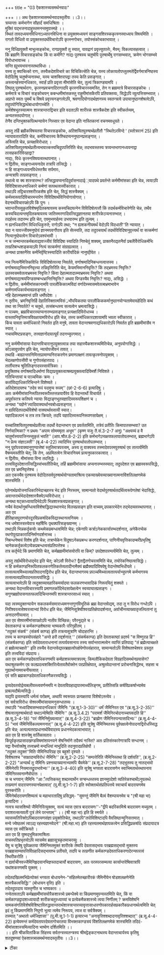 +++
title = "03 ऐकशास्त्र्यसमर्थनवादः"

+++
।। अथ ऐकशास्त्र्यसमर्थनवादस्तृतीयः ।।3।।  
त्रय्यन्ताः कर्मभागेन सौहार्दं समधिश्रिताः ।  
 मुक्तिं यद्भजनादाहुस्तमनन्तमुपास्महे ।।  
स्थितं तावदध्ययनविधिनाऽध्यापनविधिना वा प्रयुक्तमध्ययनं साङ्गसशिरस्ककृत्स्नस्वाध्याय विषयमिति ।  
 रागतो विधितो वा प्रयुक्तस्तदर्थविचारोऽपि कृत्स्नगोचरः, तयोस्संकोचकाभावात् ।  
  
ननु विधिप्रयुक्तौ माभूत्सङ्कोचः, रागप्रयुक्तौ तु स्यात्, यावद्रागं प्रवृत्त्युपपत्तेः, मैवम्; विकल्पासहत्वात् ।  
 किं ब्रह्मणि विचारसङ्कोचः किं वा कर्मणि? नाद्यः पुरुषस्य चतुर्ष्वपि पुरुषार्थेषु रागसम्भवात्, क्रमेण भोगसम्भवे विरोधाभावाच्च ।  
 सन्ति ह्युभयभावनास्तथाविधाः ।  
 यस्य तु क्वाचित्को रागः, तस्यैकदेशविचारे का विचिकित्सेति चेन्न, यस्य लोकायतोपप्लुतमतेर्द्विवर्गमात्रनिष्ठस्य वेदोदितेषु चतुर्ष्वप्यनास्था, यस्य चाशक्तिरापद्वा तस्य केति प्रसङ्गात् ।  
 अस्त्वनर्हस्यानधिकारः, स्वार्हं प्रति प्रवृत्ता मीमांसेति चेत्, तुल्यं त्रिकाण्ड्यामपि ।  
 तिष्ठतु पुरुषार्थरागः, कृत्स्नप्रवचनादिरागादपि कृत्स्नविचारस्समस्ति, तेन न ब्रह्ममात्रे विचारसङ्कोचः ।  
 कर्ममात्रे च विचारं सङ्कोचयन् कबन्धमीमांसकस्तु राहुमीमांसकैरपि प्रतिवक्तव्यः, सिद्धेऽपि व्युत्पत्तिसम्भवात् ।  
 अप्राप्ते स्वतः पुमर्थे च विषये प्रवृत्त्यनङ्गत्वेऽपि, श्रवणादियोगादर्थज्ञानस्य स्वतन्त्रत्वे उपायानुष्ठानशेषत्वेऽपि, तदुपयोगिसिद्धार्थबाधायोगाच्चेति ।  
 कर्मशेषभूतस्यात्मनः शास्त्रान्तराद्विचार इति वदताऽपि शारीरकं शास्त्रैकदेश इति स्वीकर्तव्यम्, अन्यतस्तदयोगात् ।  
 तेनैव दन्तिभुक्तकपित्थन्यायेन निस्सार एव वेदान्त इति नास्तिकानां वचनमवधूयते ।  
  
अस्तु तर्हि ब्रह्मैकविषयतया विचारसङ्कोचः, अतिशयितपुरुषार्थप्रतीतौ "स्थितेऽरविन्दे ' (स्तोत्ररत्नं 25) इति न्यायावतारादिति चेन्न, कर्मविचारस्य कैश्चिदप्यननुष्ठानप्रसङ्गात् ।  
 अस्त्विति चेन्न, प्रत्यक्षविरोधात् ।  
 अतिशयितपुरुषार्थप्रतीत्यभावात्कस्यचिदुपपत्तिरिति चेन्न; तदभावस्तस्य त्रय्यन्तभागानध्ययनाद्वा तत्सहकारिविरहाद्वा?   
नाद्यः, विधेः कृत्स्नविषयत्वस्थापनात् ।  
 न द्वितीयः, साङ्गाध्ययनादेव तत्रापि तत्सिद्धेः ।  
 न हि साङ्गाध्ययनविधेस्तत्रैव सर्पमारः,   
अन्यत्रापि तत्प्रसङ्गात् ।  
 तथात्वे वा क्व शास्त्रारम्भः? तत्सिद्धावप्यनादिदुर्वासनादार्ढ््यादपथे प्रवर्तन्ते कर्ममीमांसका इति चेन्न, त्वयाऽपि विविदिषासाधनाधिकारे कर्मणां सत्पथत्वस्वीकारात् ।  
 तथाऽपि तद्विचारश्शरीरकशेष इति चेत्, सिद्धं शास्त्रैक्यम् ।  
 कर्मस्वरूपादिविचारमन्तरेण विविदिषार्थविनियोगायोगात् ।  
 वेदनार्थविचारपक्षेऽपि किं पुनः ।  
 भवान्तरीयसुकृतविशेषमृदितकषायस्य कस्यचिदयत्नेन विविदिषोत्पत्तौ किं तदर्थकर्मविचारेणेति चेन्न, तथैव कस्यचिदत्यन्तमृदितकषायस्य जातिस्मरणादिवत्सिद्धज्ञानतया शारीरकेऽप्यनारम्भात् ।  
तदर्हस्य तदारम्भ इति चेत्, एवमुभयार्हस्य उभयारम्भ इति तुल्यम् ।  
 न ह्यनधिकारिणं विधिरधिकुरुते; रागोऽपि तथा; "न ह्यशकनीयमर्थं वेदोऽपि विदधाती''ति न्यायात् ।  
 यदा न यावज्जीवमनुष्ठेयं ज्ञानमपवर्गोपाय इति सेत्स्यति, तदा तदुपचयार्थं तदर्थविविदिषानुवृत्त्यर्थं वा सत्कर्मणां नित्यानुष्ठेयत्वेन विचारोऽवश्यंभावी ।  
 न च जन्मान्तरकर्मबलाद्यावज्जीवं विविदिषा स्यादिति निश्चेतुं शक्यम्, प्राक्तनैरद्यतनैर्वा प्रबलैर्विरोधिकर्मभिः तत्प्रतिबन्धशङ्कयाऽपि नित्यं सत्कर्मणां संग्राह्यत्वात् ।  
 अन्यथा प्राक्तनैरेव कर्मभिर्वृष्टिस्स्यादिति कारीर्यादिकं नानुष्ठी्येत ।  
  
नच नित्यनैमित्तिकविधिः विविदिषोत्पत्त्या निवर्तते, वर्णाश्रमादिनिबन्धनत्वात्तस्य ।  
 वर्णाश्रमाद्यभिमाननिवृत्त्या तन्निवृत्तिरिति चेत्, केयमभिमाननिवृत्तिः? किं तद्भ्रमस्य निवृत्तिः? उतस्वसमवेतत्वभ्रमस्य निवृत्तिः? किंवा देहात्मतादात्म्यभ्रमस्य निवृत्तिः? अथवा वर्णाश्रमाद्याश्रयपिण्डसम्बन्धभ्रान्तिनिवृत्तिः? अथवा पिण्डस्यैव निवृत्तिः? नाद्यः, असिद्धेः ।  
 न द्वितीयः, कर्ममीमांसकानामपि पारलौकिकात्मविदां वर्णादेस्स्वसमवेतत्बभ्रमाभावेन कर्मणामधिकार्यभावप्रसङ्गात् ।  
नहि देहात्मभ्रमवन्तं प्रति धर्मोपदेशः ।  
 न तृतीयः, भ्रमनिवृत्तिर्हि देहातिरिक्तात्मविसं्रभौपयिकतया पारलौकिककर्मानुष्ठानयोग्यतामेवावहेदिति कथं तथा सा निवर्तते? न चतुर्थः, तत्संबन्धस्य सत्यत्वेन भ्रमत्वासिद्धेः।  
 न पञ्चमः, ब्रह्मविचारस्याप्यनारम्भप्रसङ्गात् प्रत्यक्षादिविरोधाच्च ।  
 वास्तवनिवृत्तिमात्रविवक्षायामविरोध इति चेन्न, तस्य कर्माधिकारदशायामपि भवता स्वीकारात् ।  
 किंच यावता कर्माधिकारो निवर्तत इति मनुषे, तावता वेदान्तश्रवणाद्यधिकारोऽपि निवर्तत इति ब्रह्ममीमांसैव न स्यात् ।  
 नचायमिष्टप्रसङ्गः, तत्त्वज्ञानोदयात्पूर्वं तदनभ्युपगमात् ।  
  
ननु कर्ममीमांसाया वेदान्तविचारानुपयुक्तत्वान्न तया सहास्यैकशास्त्र्यमितिचेन्न, अनुपयोगासिद्धेः ।  
 कोऽसावुपयोग इति चेत्, न्यायोपजीवनं तावत् ।  
 तथाहि -बाह्यान्तरनिमित्ताप्रामाण्यनिराकरणेन प्रमाणलक्षणं तावत्कृत्स्नोपयुक्तम् ।  
 भेदलक्षणोपजीवी च गुणोपसंहारपादः ।  
 तार्तीयाश्च श्रुतिलिङ्गादयस्सार्वत्रिकाः ।  
 प्रयुक्तिश्च वर्णाश्रमादिधर्माणां विद्याप्रयुक्तत्वाश्रमप्रयुक्तत्वादिविमर्शे निविशते ।  
 गतिचिन्तायां च पाञ्चमिकः क्रमः ।  
 कर्ताविद्याधिकारिचिन्तने विशेष्यते ।  
 अतिदेशादयश्च "तदेव रूपं यदमुप्य रूपम्'' (छां-2-6-6) इत्यादिषु ।  
 अतः कर्ममीमांसानिरूपितस्वरूपैस्तत्तन्नयायैरेव हि वेदान्तार्थो विचार्यते ।  
 अपूर्वास्तत्र कतिपये न्यायाः विद्याङ्गभूतयज्ञादिस्वरूपशिक्षणं च ।  
 अन्यथा "यज्ञेने'त्यादिवाक्यार्थानवबोधप्रसङ्गात् ।  
 न ह्यविदितपदार्थविशेषो वाक्यार्थावसायी स्यात्।  
 यज्ञादिकल्पनं च तत्र तत्र क्रियते; तदपि यज्ञादिस्वरूपनिरूपणसापेक्षम् ।  
  
यच्चातिशयितपुरुषार्थप्रतीत्या तदर्थो वेदान्तभाग एव प्रवर्ततामिति, तत्रेयं प्रतीतिः किमापातसम्भवा? उत निर्णयात्मिका? न प्रथमः "अपाम सोमममृता अभूम'' (कृष्ण यजुः तै.सं.3-2-7 अनु) "अक्ष्यय्यं ह वै चातुर्मास्ययाजिनस्सुकृतं भवति'' (आप.श्रौत.8-2-2) इति कर्मभागेऽप्यक्षयफलापातोपलम्भात्, ब्रह्मभागेऽपि "न प्रेत्य संज्ञाऽस्ती'' (बृ.4-4-22) त्यादिभिर पुरुषार्थापातोपलम्भात् ।  
 ननु पूर्वापरवाक्यानुगुण्यात्तेषां स्तुतिमात्रपरत्वम्, अस्य तु वाक्यस्य तस्मादेवपरमपुरुषार्थ एव तात्पर्यमिति वैषम्यमस्तीति चेत्; किं तेन, अप्रमितत्वेन विचारनियमं प्रत्यनुपकारकत्वात् ।  
न द्वितीयः, मीमांसया विना तदसिद्धेः ।  
 तत्त्वविदुपदेशात्तत्सिद्धिस्संभवतीतिचेत्, तर्हि ब्रह्ममीमांसाया अप्यनारम्भस्स्यात्; तदुपदेशत एव ब्रह्मस्वरूपसिद्धेः, तत एव भ्रमनिवृत्तेश्च ।  
अत एकस्यैव पुरुषस्य वेदोदितसर्वपुरुषार्थयोग्यतामाश्रित्य एकव्याख्येयव्याख्यानात्मनाविंशतिलक्षणमेकं शास्त्रमिति ।  
  
एतेनार्थप्रयोजनाधिकारिभेदाच्छास्त्र भेद इति निरस्तम्, सामान्यतो वेदार्थपुरुषार्थतदर्थित्वरूपेणतेषां भेदासिद्धेः, अवान्तरार्थभेदादेश्शास्त्रैक्येऽप्यविरोधात् ।  
 अन्यथा षट्काध्यायादिभेदेऽपि भिन्नशास्त्रत्वप्रसङ्गात् ।  
 नचैवं वेदार्थानुबन्धित्वाविशेषाद्धिद्यास्थानभेद विलयप्रसङ्ग इति वाच्यम्,उपकारभेदेन तद्भेदव्यवस्थापनात् ।  
 अत एव   
हीतिहासपुराणयोरदूरविप्रकर्षादेकविद्यास्थानत्वनियमः ।  
नच धर्मशास्त्रस्येवात्र महर्षिभिः पृथक्परिसङ्ख्यानम् ।  
 तथाऽपि भिन्नकर्तृकयोः कथमेकप्रबन्धत्वमिति चेन्न; एकेनापि कर्त्राऽनेककार्यारम्भदर्शनात्, अनेकैरप्येक   
रथगोपुरप्राकारादिनिर्माणदर्शनाच्च ।  
 निबन्धनेष्वयं विशेष इति चेन्न; तत्राप्येकेन विदुषाऽनेकप्रबन्ध करणदर्शनात्, पाणिनीयवृत्तिकादम्बरीप्रभृतिषु चानेककर्तृकत्वेऽप्येकप्रबन्धत्वसंप्रतिपत्तेश्च ।  
 तत्र कर्तृभेदे किं प्रमाणमिति चेत्, कर्मब्रह्ममीमांसयोरपि वा किम्? उपदेशपारम्पर्यमिति चेत्, तुल्यम् ।  
  
अस्तु तर्ह्यर्थविरोधाद्भेद इति चेत्; कोऽसौ विरोधः? द्वैताद्वैतगोचरत्वमिति चेन्न, तयोरेकनिष्ठत्वासिद्धेः।  
 न हि कर्मकाण्डनिरूपितफलकरणेतिकर्तव्यतादीनामैक्यं ब्रह्मैक्यादिविषयेषु वेदान्तेष्वभिधीयते ।  
 तत्सत्यत्वमिथ्यात्वप्रतिपादनाद्विरोध इति चेन्न, वेदान्तभागस्य प्रपञ्चमिथ्यात्वतात्पर्याभ्युपगमे कर्मभागस्य तत्सत्यत्वप्रतिपादनतात्पर्यासिद्धेः ।  
 सत्यत्वाभावेऽपि हि त्वदुक्तव्यावहारिकमर्यादया फलकरणभावादिकं निरूपयितुं शक्यते ।  
 अन्यथा वेदान्तविचारस्यापि प्रमाणतर्कादिभेदसापेक्षत्वेन स्वव्याघातप्रसङ्गः ।  
 सगुणब्रह्मोपासनतत्फलादिचिन्तनमपि शास्त्रान्तरसाध्यं स्यात् ।  
  
यदा त्वस्मदुक्तन्यायेन सकलकर्मसमाराध्यमनन्तगुणविभूतिकं ब्रह्म वेदान्तवेद्यम्, तदा तु न विरोध गन्धोऽपि ।  
 निरीश्वरत्वसेश्वरत्वाभ्यां विरोध इति चेन्न; जैमिनिसूत्रेष्वीश्वरप्रतिक्षेपादर्शनात्, अर्वाचीनव्याख्यातृजल्पितानां तु अनादरणीयत्वात् ।  
 अत एव सेश्वरमीमांसापक्षोऽपि नातीव विच्छिन्नः; परैरनूद्यते च ।  
 देवताकाण्डं च कर्मकाण्डशेषतया भाष्यकारैः परिगृहीतम् ।  
 "तदुक्तं संकर्ष'' (संकर्ष काण्ड) इति तत्रत्यसूत्राणि चोदाहरन्ति ।  
 तस्य च काण्डस्योपसंहारे "अन्ते हरौ तद्दर्शनात् '' (संकर्षकाण्ड) इति देवताकाष्ठां प्रदर्श्य "स विष्णुराह हि'' (संकर्षकाण्ड) इति सर्वदेवताराधनानां तत्पर्यवसानाय तस्य सर्वान्तरात्मत्वेन व्याप्तिं प्रतिपाद्य "तं ब्रह्मेत्याचक्षते तं ब्रह्मेत्याचक्षते'' इति तस्यैव वेदान्तवेद्यपरब्रह्मत्वोपक्षेपेणोपसंहारात्, सामान्यतोऽपि विशेषतश्चेश्वरः प्रस्तुत इति तत्त्वविदां संप्रदायः।  
 अत एव कर्मकाण्डदेवताधिकरणमपि कर्मप्राशस्त्यमात्रपरम्; किमलौकिकदेवता विग्रहादिसमर्थनप्रयासेन? यथाश्रुतकर्मण एव फलप्रदत्वशक्तिरित्येतावतैवोक्तेन परप्रतिक्षेपात्, अश्रुतवेदान्तानां प्ररोचनासिद्धेश्च, सहसा च गुह्यार्थानामवचनीयत्वात् ।  
 एवं सति ब्रह्मकाण्डदेवताधिकरणैकरस्यसिद्धेः ।  
  
द्रव्यदेवतयोर्द्रव्यबलीयस्त्ववर्णनमपि न देवताविग्रहाद्यपारमार्थ्यलिङ्गम्, प्रतीतिसन्नि कर्षविप्रकर्षाभ्यामेव प्राबल्यदौर्बल्यसिद्धेः।  
 यद्यपि द्रव्यस्यापि धर्मत्वं परोक्षम्, अथापि स्वरूपतः प्रत्यक्षतया विशेषोऽस्त्येव ।  
 एवं सर्वत्राविरोधः सेश्वरमीमांसायामनुसन्धातव्यः ।  
 तथाऽपि "मध्वादिष्वसम्भवादनधिकारं जैमिनिः "(ब्र.सू.1-3-30)'' धर्मं जैमिनिरत एव "(ब्र.सू.3-2-35)'' शेषत्वात्पुरुषार्थवादो यथाऽन्येष्विति जैमिनिः'' (ब्र.सू.3.4.2) "परामर्शं जैमिनिरचोदनाच्चापवदति हि'' (ब्र.सू.3-4-18) "परं जैमिनिर्मुख्यत्वात्'' (ब्र.सू.4-3-22) "ब्राह्मेण जैमिनिरुपन्यासादिभ्यः'' (ब्र.सू.4-4-5) "भावं जैमिनिर्विकल्पामननात्'' (ब्र.सू.4-4-22) इति सूत्रेषु जैमिनिमतस्य पूर्वपक्षत्वेनोपादनाद्विरोधस्सिद्ध इति चेन्न; अत्यल्पतराप्रधानार्थविवादस्य प्रधानभेदकत्वाभावात् ।  
 अत एव हि शास्त्रेषु वार्तिकावतारः ।  
 किंपूर्वकृतप्रासादखण्डविषमांशापनयने शेषनिर्माणे तदैक्यं नास्ति? अतः प्रतिसंस्कारेणात्रापि सन्धानम् ।  
यद्वा वैभवोक्तेषु तत्त्वभ्रमो मन्दधियां माभूदिति तदनुवादप्रतिक्षेपौ ।  
 "तदुक्तं तदुक्त''मिति जैमिनिपरिग्रह एव बहुशो दृश्यते ।  
 विशेषतश्च "साक्षादप्यविरोधं जैमिनिः'' (ब्र.सू.2-2-25) "सम्पत्तेरिति जैमिनिस्तथा हि दर्शयति'', (ब्र.सू.2-2-22) "अन्यार्थं तु जैमिनिः प्रश्नव्याख्यानाभ्यामपि चैवमेके'' (ब्र.सू.2-7-28) "तद्भूतस्य तु नातद्भावो जैमिनेरपि नियमात्तद्रूपाभावेभ्यः'' (ब्र.सू.3-4-40) इति सूत्रेषु भगवता बादरायणेन स्वाभिमतार्थस्थापनाय जैमिनिस्स्वनाम्नैवोपात्तः ।  
 स च भगवान् जैमिनिः "आैत्पत्तिकस्तु शब्दस्यार्थेन सग्बन्धस्तस्य ज्ञानमुपदेशो व्यतिरेकश्चार्थेऽनुपलब्धे तत्प्रमाणं वादरायणस्यानपेक्षत्वात्' (पू.मी.सू.1-1-7) इति स्वोक्तार्थसंप्रतिपत्तये स्वाचार्यं बादरायणमेव पुरस्करोति ।  
 जैमिनेर्बादरायणशिष्यत्वं च महाभारतादिषु प्रसिद्धम्- "सुमन्तुं जैमिनिं बैल्वं वैशम्पायनमेव च "(श्री महा भा) इत्यादिना ।  
 नत्वत्र व्यासशिष्यो जैमिनिरित्युक्तम्, सत्यं व्यास एवात्र बादरायणः''-"द्वीपे बदरिकामिश्रे बादरायण मच्युतम् ।  
 पराशरत्सत्यवती पुत्रं लेभे परन्तपम्'' ।। (श्री महा भा) इति हि स्मर्यते ।  
व्यासव्यतिरिक्तेऽपिबादरायणसंज्ञा प्रयुक्तेतिचेत्, तथाऽपि"तपोविशिष्टादपि वैवसिष्ठान्मुनिसत्तमात् ।  
मन्ये ज्येष्ठतमं त्वाऽद्य रहस्यज्ञानवेदने'' (श्री.महा.भा) इति रहस्यतमार्थज्ञापकत्वेन प्रसिद्धिप्रकर्षादेः संप्रदायादत्र व्यास एव स्वीक्रियते ।  
 अत एव हि युष्मद्भूमिकामाश्रिताः   
वाचस्पतिप्रभृतयोऽपि व्यासमेव ब्रह्मासूत्रकृतमाचरव्युः ।  
 येषु च सूत्रेषु पूर्वपक्षतया जैमिनिमतमुक्तं शारीरके तेष्वपि देवतासद्भावः परब्रह्मसद्भावो मुक्तस्य परब्रह्मसाम्यापत्तिर्विग्रहादिसद्भावश्च प्रतीयते, तदपि च तत्प्रणीत कर्मकाण्डदेवताधिकरणादेरन्यपरत्वं स्थिरीकरोति ।  
 न ह्यर्वाचीनवज्जैमिनिहृदयानभिज्ञस्तदाचार्यो बादरायणः, अतः परस्परसम्मत्या कार्यान्तरेष्विवात्रापि यथांशकरणमपि युक्तम् ।  
  
तदेतदखिलमभिप्रेत्योक्तं भगवता बोधायनेन-"संहितमेतच्छारीरकं जैमिनीयेन षोडशलक्षणेनेति शास्त्रैकत्वसिद्धिः'' (बोधायन वृत्ति) इति ।  
 तदेतदुपादाय व्यस्तृणीत च भाष्यकारः ।  
 नन्वेतावताऽपि कर्मब्रह्ममीमांसयोरैकशास्त्र्ये प्रबन्धैक्ये वा किंप्रमाणमुपन्यस्तमिति चेत्, किं वा कर्मकाण्डद्वादशाध्यायादौ शारीकचतुरध्याय्यां च प्रत्येकमैकशास्त्र्ये त्वया निर्णीतम् ? क्रमविशेषनि यामकसंगतिविशेषविशिष्टाविरुद्धावान्तरार्थशास्त्रान्तरव्यावृत्तासाधारणोपकारार्हसप्रकारैकप्रधानार्थत्वमिति चेत् इदं तु किंप्रमाणमिति निपुणो भूत्वा त्वमेव निरूपय, त्यज वा सर्वत्रैक्यम् ।  
 तस्मात् "अथातो धर्मजिज्ञासा'' (पू.मी.सू.1-1-1) इत्यारभ्य "अनावृत्तिश्शब्दादनावृत्तिश्शब्दात्'' (ब्र.सू.4-4-22) इत्येवमन्तं कर्मदेवतापरदेवतागोचरतया विभक्तकाण्डत्रयं विंशतिलक्षणमेकं शास्त्रमिति तदिदं-मीमांसाशास्त्रमित्यादिना भाष्येण दर्शितमिति ।।  
।। इति श्रीकवितार्किक सिंहस्य सर्वतन्त्रस्वतन्त्रस्य श्रीमद्वेङ्कटनाथस्य वेदान्ताचार्यस्य कृतिषु  
शतदूषण्व्यां ऐकशास्त्र्यसमर्थनवादस्तृतीयः ।।3।।

<details><summary>टीका</summary>

ब्रह्मशब्दविचारानन्तरं तद्वाक््यार्थविचारः कृतः । इदानीं तद्वाक््यगताथशब्दार्थावधिविचारः क्रियत इति सङ्गतिं दर्शयन् वादार्थं सङ्ग्रहेण दर्शयति त्रय्यन्ता इति । एकार्थत्वलक्षणहेतुसूचनमुखेन एऐकशास्त्र्यहेतुभूतार्थविरोधाभावं सूचयन् एऐकशास्त्र्यप्रयोजकैकग्रन्थत्वमाह सौहार्दं समधिश्रिता इति । एकग्रन्थत्व एवैकदेशत्वमिति व्याख्येयैक्यरूपहेतुमाह त्रय्यन्ता इति ।
ननु ""स्वाध्यायोध्येतव्य'' (तै - आ 2 - 27) इति विधेरर्थज्ञानपर्यन्तत्वपक्षे विचारशास्त्रं कृत्स्नं गोचरमस्तु । रागप्रयुक्तिपक्षे कथं कृत्स्नगोचरमिति कथमैकशास्त्र्यमित्यतशाह स्थितं तावदिति । रागप्रयुक्तिपक्षेपि विचारप्रयोजिकाया आपातप्रतीतेः कृत्स्नविषयत्वात् तदधीनविचारोपि कृत्स्नगोचर इति तच्छास्त्रमपि कृत्स्नगोचरमेव मंतव्यमिति भावः । ननु स्वाध्यायाध्ययनविधेः कृत्स्नस्वाध्यायगोचरत्ववदङ्गगोचरत्वादङ्ग विचारशास्त्रस्याप्यैकशास्त्र्यापत्तिः । प्रयोजकस्याविशेषादिति चेत् सत्यं स्वाध्यायत्वरूपोपाधिना प्रवृत्तो विचार एक एव । पूर्वोत्तरभागयोः स्वाध्यायावयवयोः कर्मब्रह्मपरयोरेकग्रन्थैकदेशत्वात् । अङ्गानां तु वेदोपकारकत्वेपि ज्यौतिषत्वादिभिन्नभिन्नोपाधिना विचारस्य प्रवृत्तत्वात् । न च ज्यौतिषादीनां एकावयवत्वं नास्ति येन तद्विचारशास्त्र्यैक्यं शङ्क्येत । नचैवं वेदानामपि ऋगादिभेदेन भिन्नत्वात् ऋग्यजुषोश्चैकावयत्वाभावात् कथं तद्विचारैक्यं । वेदत्वरूपैणैक्येत्वङ्गत्वरूपेण विद्यास्थानत्वेन वा सर्वेषामैक््यप्रसङ्गादिति वाच्यं । वेदानां भिन्नानां सशिरस्कानामेव प्रत्येकं तन्त्रेण व्याख्यानं सम्भवदिदं तत्पूर्वोत्तरभागव्याख्यानं सदेकमेव भवति । यथा ज्यौतिषादीन्यङ्गानि प्रत्येकं वेदानां तथाप्येकमेव ज्यौतिषादिशास्त्रं यथा वा प्रयाजादीनि प्रत्येकमङ्गत्वेप्याग्नेयादीनामङ्गानि सकृदनुष्ठितानि भवन्तीति । ननु तर्हि साङ्गसशिरस्कस्वाध्यायविषयमिति साङ्गग्रहणं किमर्थमिति चेत् साङ्गग्रहणं विचारप्रयोजकापातप्रतीतिसिध्यर्थमिति गृहाण । ननु स्वविधिप्रयुक्तिपक्षे "स्वाध्यायोध्येतव्य' (तै - आ 2 - 27) इति स्वाध्यायशब्दस्य सङ्कोचकाभावादध्ययनस्य कृत्स्नविषयतया विचारस्य कृत्स्नविषयत्व सिद्धिरस्तु । अध्यापनविधिप्रयुक्तिपक्षे कथं कृत्स्नविषयत्वमिति चेन्न ""अष्टवर्ष ब्राह्मणमुपनयीत तमध्यापयीत'' (शतपथ ब्रा) इति अध्यापनविधिना अध्ययनविधिसिद्ध व्रतनियमविशेषयुक्तस्य कृत्स्न विषयस्यैव अध्ययनस्य स्वाङ्गभूतोपनयनद्वारतया स्वीकारात् । अध्यापनविधिः कृत्स्न स्वाध्यायाध्ययनं प्रयुङ्क इति न दोषः । तयोरिति । तदर्थविचारे विधितो रागतो वा प्रवृत्तौ व्याख्यानं विना दुर्ज्ञानत्वात् तत्तत्प्रवृत्तपुरुषानुजिघृक्षया प्रवृत्तं मीमांसाशास्त्रं तद्व्याख्यनरूपं कृत्स्नगोचरमिति भावः ।
श्वननु विधि प्रयुक्तिपक्षे सङ्कोचकाभावात् सर्वगोचरो विचारः स्यात् । रागप्रयुक्तौतु विचारस्तत्साध्य निर्णयो वा न स्वतः पुरुषार्थ इति । यस्य यत्पुरुषार्थरागसम्भवः तस्य तन्निर्णयोपयोगिविचार एव इच्छा स्यादिति विचारस्सङ्कोचमर्हतीति शङ्कते नन्विति । यद्यपि पुरुषाणांरागस्सङ्कुचितोस्तु तथापि सर्वपुरुषार्थेषु प्रत्येकंरागिणामनुग्रहाय कृत्स्नगोचरत्वं विचारशास्त्रस्य युक्तं ।यथा पश्वादिसर्वपुरुषार्थेषु एकस्येच्छाया अभावेपि प्रत्येकमिच्छावतामनुजिघृक्षयैव विचारशास्त्रमेकं यथा वा तत्तत्सर्गपिपठिषु भेदेपि रघुकाव्यादि व्याख्या तथैव मीमांसाशास्त्रमिति । परिहरति मैवमिति । परिहारान्तरमाह विकल्पेति । त्रिवर्गापवर्गयोः परस्परविरोधात् एकस्योभयत्र रागासम्भवमाशङ्क्याह क्रमेणेति । उभयभावनाः कर्मब्रह्मोभय पराश्चतुर्मुखादयः । ननु रागानुसारेण शास्त्रप्रवृत्तौ कस्यचित्कदाचिदेवेच्छा जायत इति तद्रागानुसारेणविशेषोद्देशेन मीमासाशास्त्रं प्रवतर्ते इति शङ्कते यस्यत्विति । द्विवर्गः अर्थकामौ।वेदोदितेषु वेदप्रतिपन्नसाधनकेषु । ननु तादृशपुरुषानुसारेण मीमांसाशास्त्रमेव न स्यादित्युक्तं । दूषणबलाद्रागाधीनत्वं न स्यात् ।न तु मीमांसाशास्त्रानारम्भ इति चेन्मैवं । तत्र त्वयापि हेत्वन्तरं यद्वक्तव्यं तत्तु पूर्वोत्तरभागसाधाराणमिति तात्पर्यं । यदि रागशून्यस्यानधिकारःतदाप्रत्येकं रागाणामननुगतत्वात्तद्वतो नाधिकार इति सर्वगोचररागोधिकारी सिध्यतीति तमेवाधिकृत्य शास्त्रं प्रवर्तत इत्याह तुल्यमिति । त्रिकाण्डी - कर्मकाण्डं देवताकाण्डं ब्रह्मकाण्डं चेत्यर्थः । किञ्च कृत्स्नवेदार्थजिज्ञासोरभावेपि कृत्स्नप्रविविक्षुरूपाधिकारिसम्भवात् कृत्स्नगोचरशास्त्रं प्रवर्तत इत्याह तिष्ठत्विति । ननु पूर्वोत्तरभागसाधारणरागासम्भवः । सिद्धेव्युत्पत्त्यभावेन रागप्रयोजिकायाः आपातप्रतीतेरसम्भवात् । भावेपि सिद्धस्य प्रवृत्तिनिवृत्त्यविषयस्य विचारे प्रयोजनाभावादुपासनाविधिशेषार्थवादतया स्वार्थविवक्षाविरहाच्च तद्विचारे रागाभावात्पूर्वभाग एव विचारसङ्कोच इति मीमांसकैराशङ्किते सति सिद्धेव्युत्पत्यसम्भवादिना राहुमीमांसकैरैकशास्त्र्यमनभ्युपगच्छद्भिरप्युत्तरभागेपि रागादिस्समर्थनीय इति पूर्वोत्तरभागसाधारण्यं रागस्येत्याह कर्ममात्र इत्यादिना ।असाध्यत्वेपि प्राप्यत्व सम्भवाद्विचारस्सम्भवतीत्याह अप्राप्त इति । ननु यदि श्रवणादेव प्रीत्यर्थं ब्रह्मबोधनं तदा 
बालोपच्छब्दनवाक्यवदयथार्थत्वेपि प्रीतिसम्भवान्नास्य प्रामाण्यं । यद्युपासनानुष्ठानशेषत्वं तदाआरोपितेनाप्युपासनानुष्ठानविधेः । ब्रह्मणि वेदान्तानां न प्रामाण्यमित्यत्राह अर्थज्ञानस्येति । स्वातन्त्र्यं उपायानुष्ठानमपेक्षय प्रयोजनपर्यवसानं । तद्ज्ञानस्य प्रीतिहेतुत्वेपि कामिन्यादिदर्शनवद्बाधकाभावादु पायानुष्ठानशेषत्वपक्षेपि स्वर्गाद्यर्थवादवदुपासनापेक्षित फलसमर्पकतया प्रामाण्यं स्यादेव । नचविषयसमर्पकस्य वाग्धेनुवाक्यवदप्रामाण्यं बाधकाभावात् । अन्यथा धृवारुन्धतीदर्शन वाक्यस्याप्यप्रामाण्यप्रसङ्गादिति भावः ।प्रसङ्गात् कर्ममीमांसैकदेशिनापि नेयं शङ्का कार्येत्याह कर्मशेषेति ।अन्यत इति । शास्त्रैकदेशादन्यत इत्यर्थः । तेनैवेति । मीमींसकेनेवेत्यर्थः । अतस्तन्निरासोऽपि नास्माकमेव भर इति भावः । पूर्वं कबन्धमीमांसकं कर्ममात्रसङ्कोचकं राहुमीमांसकेन निरस्य इदानीं ब्रह्ममात्र एव रागं सङ्कोच्य विचारमपि तन्मात्र एव सङ्कोचयन्तं कबन्धमीमांसकमुखेन निरासयितुमुपक्रमते ।
अस्तु तर्हीत्यादिना । स्थितेरविन्द इति न्यायादिति । ""स्थितेरविन्देमकरन्दनिर्भरे मघुव्रतो नेक्षुरकं हि वीक्षत'' (स्तोत्ररत्नं) इतिन्यायादित्यर्थः । नेति ।कारणीभूतरागाभावादिति भावः । तत्सहकारीति ।व्युत्पत्त्यादिकं विवक्षितं।तत्रापीति ।कर्मभाग इव ब्रह्मभागेपि व्युत्पत्त्यादिसहकारिसिद्धेरित्यर्थः ।तत्रैवेति।ब्रह्मभाग इत्यर्थः। सर्पेण मारो मरणं । अन्यत्रापीति । कर्मभागेपीत्यर्थः । नचायमिष्टप्रसङ्ग इत्याह तथात्वेवेति । तत्सिद्धावपीति ।तथाच सत्पथवर्त्यनुग्रहाय ब्रह्मविचारार्थमेव शास्त्रप्रवृत्तिरिति नासत्पथवर्त्यनुग्राहकेणैक््यमिति भावः । त्वयापीति । कर्मविचारशास्त्रस्यापि सत्पथवर्त्यनुग्रहार्थप्रवृत्तत्वादैक्यं युक्तमिति भावः ।ननु विविदिषार्थत्वेन कर्मणां सत्यपथत्वमस्तु तानि तु प्रसिद्धयज्ञादिभ्यो भिन्नानि । तद्विचारश्च सर्वापेक्षा (ब्र.सू.3 - 4 - 26) इत्यादिना, शारीरकैकदेशतया, कृत एवेति शङ्कते तथापीति । हेतुमाह कर्मस्वरूपेति । विविदिषार्थानां कर्मणां स्वर्गार्थानां मासाग्निहोत्रनैयमिकाग्निहोत्रवद्भेदो वास्तु । नित्यकाम्यज्योतिष्टोमादिवद्विनियोगपृथक्त्वमात्रं वास्तु । सर्वथा कर्मस्वरूपविचारं विना विविदिषार्थतया विनियोगो न युक्तः । नच विविदिषार्थत्वविचार एव कर्मविचारः । तथा च कर्मस्वरूपविचारो जैमिनीय एवेति तेनैकशास्त्र्यमित्यर्थः । वेदनार्थत्वं वदतो विवरणकारस्य मते कर्मविचारशास्त्र्स्याङ्गविषय शास्त्रत्वादङ्गिशास्त्रेण सुतरामभिन्नत्वमिति भावः । भावान्तरीयेति । ब्रह्ममात्रे विचारसङ्कोचस्सम्भवतीति भावः । तथैवेति भावन्तरीय सुकृतवशात् धर्मरुचिजातिस्मरणादिकमिव स्वयमागतविज्ञानाः ( )इत्याद्यनुसारात् ज्ञानमपि सिद्धं चेत् ब्रह्ममीमांसाशास्त्रस्याप्यनारम्भप्रसङ्गादिति भावः । तदर्हस्य ब्रह्मजिज्ञासोः । उभयार्हस्येति । कृत्स्नवेदार्थजिज्ञासूनां सम्भवात् तदर्थं कृत्स्नमीमांसाशास्त्रमारम्भणीय मेव । कस्यचिदुभयजिज्ञासाविरहस्त्वप्रयोजकेति भावः । ननूभयार्हं प्रति कृत्स्नविचारार्थं शास्त्रमिति कुतः । एकैकार्हं प्रत्येकैकविचारशास्त्रारम्भः कुतो न स्यादित्यत्राह । नह््यनधिकारिणमिति । अध्ययनविधेरर्थज्ञानकामाधिकारत्वपक्षे स्वाध्यायमात्रार्थज्ञानकामनाया एव अधिकारिकोटिप्रवेशात् एकदेशार्थज्ञानकामस्याधिकाराभावान्न तमुद्धिश्य विचारशास्त्रप्रवृत्तिः । रागप्रयुक्तिपक्षेपि साङ्गाध्ययन विधेः कृत्स्नागोचरतया तदधीनापातप्रतीत्युत्थापितरागोपि कृत्स्नार्थगोचरो युक्त इति तदधीनोपायविचारगोचरो रागोपि कृत्स्नगोचर इति तदर्थशास्त्रारम्भस्यापि कृत्स्नगोचरत्वादेकदेश विचारकामं नाधिकरोति शास्त्रमित्यर्थः । न हीति । अशकनीयविधायकत्वं यथा शास्त्रस्य न सम्भवति तथा विधिरागयोरप्यनधिकारिप्रवर्तकत्वं न सम्भवतीत्यर्थः । एवं ब्रह्मसूत्रविचारसङ्कोचं पुरुषविशेषेभ्युपगम्य तदन्यपुरुषविशेषमादाय सर्वविचारस्समर्थितः । वस्तुतः सत्कर्मणां ज्ञानार्थत्वे विविदिषार्थत्वे वा ब्रह्ममात्रविचारसङ्कोचः क्वापि पुरुषे न सम्भवतीत्याह यदा चेति । यद्यपि वेदनार्थत्वंउपचयार्थं कर्मापेक्षा विविदिषार्थत्वपक्षे तूत्पन्नायास्स्वयमेवानुवृत्तेः कथं तदपेक्षेत्यत्राह न च जन्मान्तरेति ।हेत्वभावादिति भावः । किञ्च प्रतिबन्धकवशाद्विविदिषाविच्छेदशङ्कया तन्निरासमुखेनविविदिषोपचयार्थतयाप्युपयोग इत्याह प्राक्तनैरिति । प्रतिबन्धशङ्कयेत्यनन्तरं उक्तनिश्चयाभावेनेति शेषः ।संग्राह्यत्वादित्यत्र तद्विचारोवश्यंभावीतिशेषः ।
कस्यचिदुक्तनिश्चयसम्भवेपि कर्मापेक्षामुपपादयति नचेति । ततश्च न विचारसङ्कोच इति भावः ।ननुवर्णाश्रमादेरात्मन्यभावात्तदभिमान निबन्धनः कर्मविधिर्नित्यानित्यविवेकेन निवृत्ताभिमानतया निवर्तते ।जन्मान्तरकर्मसिद्धं विविदिषस्य तदर्थं कर्मविचारापेक्षाभावाच्च ब्रह्ममात्रे विचारसङ्कोच इत्याशयेन शङ्कते वर्णाश्रमेति । तद्भ्रमस्येति । तत्स्वरूपाध्यासस्येत्यर्थः । किंवा देहात्मेति । वर्णाश्रम शब्देन तद्विशिष्टदेहः अभिमानशब्देन तादात्म्याभिमानश्च विवक्षित इति भावः । पिण्डस्यैवेति । वर्णाश्रमादिशब्दस्य देहपरत्वादभि मानशब्दस्याभिमन्यमानपरत्वादिति भावः । सर्वसपक्षसाधारणं दूषणमाह असिद्धेरिति । मोक्षदशायामेवतदध्यासनिवृत्तेरिति भावः । ननु कर्ममीमांसकानां न 
देहात्मविवेकोस्तीत्यत आह न हीति । तथा सति देहस्य वर्तमानस्य विनाशेन देहान्तरानुभाव्यफलकर्मानुष्ठानं न स्यादित्यर्थः । भ्रमत्वासिद्धेरिति । प्रातिभासिकभ्रमत्वासिद्धेरित्यर्थः । व्यावहारिकस्यामोक्षमनुवृत्तेरिति भावः । ब्रह्मविचारस्यापीति । देहरूपपिण्डसाध्यत्वादितिभावः । वास्तवनिवृतीति । पारमार्थिकात्यन्ताभावस्य व्यावहारिकप्रतियोगिना विरोधाभावादिति भावः । सर्वपक्षसाधारणं दूषणमाह किञ्चेति । श्रवणविधिरपि त्रैवणिकाद्यधिकारिकः । तथा चानिवृत्ताभिमानेषु कर्मविचारः सम्भवति ब्रह्मविचारस्तु नित्यानित्यविवेकाधिकारकत्वान्निवृत्ताभि मानस्यैवेति वैषम्यं नास्तीति भावः ।
नन्वस्तूक्तरीत्या विचारसङ्कोचाभावः । तथापि पूर्वोत्तरशास्त्रयोःपरस्पराकांक्षा विरहात्कथमैकशास्त्र्यमितिचोदयति नन्विति । न्यायेत्यादि । उपयोग इत्यनुषङ्गः बाह््येति ।बाह्यहेतूत्था प्रामाण्यं प्रथमपादे निराक्रियते ।आभ्यान्तरहेतूत्थाप्रामाण्यं त्रिपाद्यामिति भावः । कृत्स्नेति पूर्वोत्तरभाग विचारात्मके कृत्स्नशास्त्रे उपयुक्तं ।भेदेति । ""सर्ववेदान्तप्रत्ययं चोदनाद्यविशेषात्'' (ब्र.सू.3 - 3 - 2) इत्यत्र तावत् ""एकंवा संयोगचोदनाख्याऽविशेषात्'' (जै.मी.सू.2 - 4 - 7) इति शाखान्तराधिकरणन्यायः व्युत्पादनमुपजीव्यते । नचेदमेव तद्व्युत्पादनमिति वाच्यं । चेदनाद्यविशेषादित्यादिशब्दस्य संयोगरूपचोदनाख्याविशेषादिति पाठापेक्षत्वात् एकमिति साध्य निर्देशश्च तन्नयायोपजीवनेन तत्साध्यलाभादेव ।तथा ""गुणश्चापूर्वसंयोगे वाक्ययोस्समत्वात् '' (जै.मी.सू.2 - 2 - 23) इत्यधिकरणव्युत्पादितो गुणाद्भेदो ""न वा प्रकारणभेदात् परोवरीयस्त्वादिवदि'' (ब्र - सू - 3.3.7)ति छान्दोग्य बृहदारण्यकोद्गीथयोर्भेदार्थमुपजीव्यते । तथा ""नानाशब्दादि भेदात्'' (ब्र.सू.3.3.56) इत्यत्र शब्दान्तराभ्यासादिभेदव्युत्पादनमादिशब्दादपेक्ष्यते । ""श्रुत्यादिबलीयस्त्वाच्च न बाधः '' (ब्र.सू.3.3.41) ""लिङ्गभूयस्त्वात्तद्धि बलीयस्तदपि'' (ब्र.सू.3.3.43) इत्यादिना तार्तियन्यायानामेवोपजीवनमित्याह तार्तीया इति । ""विहितत्वाच्चाश्रमकर्मापि'' (ब्र.सू.3.4) इत्यादिनाविद्याङ्गत्वाश्रमाङ्गत्वनिर्णये कृते चातुर्थन्यायेन प्रयुक्तिःसिद्धयतीत्याह प्रयुक्तिश्चेति । विमर्शो विचारः । ""वायुमब्दादविशेषविशेषाभ्यां'' (ब्र.सू.4.3.2) इत्याधिकरणे अर्थस्य क्रमनियामकत्वं श्रौतक्रमस्य पाठक्रमाद्बलीयस्त्वं च पञ्चमसिद्धमुपजीव्याब्दादित्ययोरन्तराले वायुदेवलोकशब्दार्थ निवेशं सिद्धं कृत्वा वायुदेवलोकशब्दयोर्भिन्नार्थत्वं पूर्वपक्षीकृत्य एऐकार्थ्यं प्रसाध्यते । एवं ""तटितोधिवरुणस्सम्बन्धात्'' (ब्र.सू.4.3.3) इत्यधिकरणेपि पाञ्चमिकन्याय उपजीव्यत इत्याह गतिचिन्तायामिति । ""फलार्थत्वात्कर्मणश्शास्त्रं सर्वाधिकारं स्यात्'' (जै.मी.सू.6.2.4) इत्यधिकरणे समर्थानामेवाधिकारस्स्यान्नशक्याङ्गोपसंहारेणान्येषामिति षाष्ठनिर्णय उपजीव्यते । अत्र विधुरादीनां देवादीनां च किं सामर्थ्यमस्ति उत नेत्यादिचिन्तयाधिकारिविशेषनिर्णयः क्रियते । नैष्ठिकादिभ्रष्टानां पातित्यात्कर्ममात्रानधिकारेणासामर्थ्यात् ब्रह्मविद्यानधिकारश्च प्रतिपाद्यते । तथा स्वर्गकामाधिकरणेफलकामाधिकारे सिद्धे मोक्षकामानां देवादीनामप्यधिकारोऽस्तीति चिन्त्यत इत्याह कर्मविद्याधिकारीति ।अतिदेशादयश्चेति । ""य एषोन्तरादित्ये हिरण्मयः पुरुषो दृश्यते'' (छां.2.6.6) आप्रणखात्सर्व एवसुवर्णः (छां.2.6.6) ""कप्यासं पुण्डरीकमेवाक्षिणी तस्योदितिनाम स एष सर्वेभ्यः पाप्मभ्य उदितः'' (छां.2.6.7) इत्यन्तरादित्ये श्रुतानां धर्माणां ""य एषोऽन्तरक्षिणि पुरुषो दृश्यते'' (छां.4.15.1) इत्यक्षिपुरुषेपि ""यदेवरूपं तदमुष्यरूपं'' - इति श्रौतातिदेशेन विग्रहादीनां ""यन्नाम तन्नामेति'' (छां.2.6.7)ति श्रौतातिदिष्टनाम्नामपहतपाप्मत्वादितद्धर्माणां च ""एककपालानां वैश्वदेविकःप्रकृति''(जै.मी.सू.7.2.23) रित्यादि पूर्वतन्त्रन्यायेन प्राप्तिमुपजीव्य अक्षिपुरुषेपि(1)तद्धर्मोपदेशादित्युक्तं । आदिशब्देनऊहादयोविवक्षिताः ।तथाहि ""सर्वापेक्षा च यज्ञादिश्रुतेश्ववत्''(ब्र.सू.3.4.26) इति कर्मणां विद्यार्थत्वे सिद्धे ""अगन्म सुवस्सुवरगन्मे'' (तै.यजु.सं 2.2.6) तिमन्त्रस्य सौर्यादौ ""अगन्म ब्रह्मवर्चसं ब्रह्मवर्चसमगन्मे'' तिवद्विद्यार्थत्वानुष्ठाने ""अगन्म विद्यां विद्यामगन्मे'' त्यूहस्यापि नावमिक ""फलदेवतयोश्चे'' (2) त्याद्यधिकरणसिद्धत्वात् । तथा ""हानौतूपायनशब्दशेषत्वात्कुशाच्छब्दस्तुत्युप (गूह) गानवत्तदुक्तं'' (ब्र.सू.3.3.26) इत्यत्र शाखान्तराम्नातोपायनवाक्यस्य हानिवाक्यशेषत्वं कुशादि दृष्टान्तेनोपपाद्य सम्भवत्येकवाक्यत्वे हान्युपायनयोश्चिन्तने विकल्पापादकवाक्यभेदो न न्याय इत्यत्र ""प्रतिषेधः प्रदेशेनारभ्य विधानेच प्राप्तप्रतिषिद्धत्वाद्विकल्पः स्यात्'' (जै.मी.सू.20.8.2) ""अपितु वाक्यशेषस्यादन्याय्यत्वाद्विकल्पस्य विधीनामेकदेशः स्यादिति (जै.मी.सू.20.8.4) पूर्वोत्तर पक्षसूत्राभ्यां ""नार्षेयं वृणीतें'' ( ) ""यजतिषु ये यजामहं करोति नानूयाजेषिति'' ( ) चानारभ्याधीतमहापितृयज्ञ प्रकरणाधीतवाक्ययोर्निणीतमेकवाक्यत्वं "तदुक्त' (ब्र.सू.3.3.26) मितिसूत्रखण्डेनानूद्यत इति तन्नाय उपजीव्यते । तथा ""न स्थानतोपि परस्य'' (ब्र.सू.3.2.22) इत्यधिकरणे ""दर्शयति चाथो अपि स्मर्यते'' (ब्र.सू.3.2.27) इत्यादिसूत्रेषु श्रुतिदर्शयति गुणमित्युक्तिः पदाहवनीयन्यायेन विशेषनिषेधस्य विहितविशेषेतरविषयत्वमभिप्रेत्य । सच न्यायो दाशमिकः । 
तथा अहीनसत्रयोर्लक्षणतो भेदे तदुपजीवनेन ""द्वादशहवदुभयविधं बादरायण'' (ब्र.सू.4.4.22) इत्युक्तं । एवं ""पूर्वविकल्पः प्रकरणात्स्यात् क्रियामानसवत्'' (ब्र.सू.3.3.44) इति विद्यामयमनश्चिदादीनां विद्यामयकत्वङ्गत्वसाधनार्थेधिकरणे पूर्वपक्षे विद्यामयस्यापि क्रियामयक्रत्वङ्गत्वे मानसग्रहो निदर्शितः । तस्य च द्वादशाहाङ्गत्वं दाशमिके ""मानसमहरन्तरं स्यात् भेदव्यपदेशात्'' ( जै.मी.स.10 - 6 - 34) इत्यधिकरणसिद्धमुपजीव्यते । एवं तन्त्रन्यायोपि ""विहितत्वाच्चाश्रमकर्मापि''(ब्र.सू.3.4.32) इत्यत्रापेक्ष्यते । तत्रहि कर्मणामाश्रमाङ्गत्वविद्याङ्गत्वसाधनमुखेन तन्त्रानुष्ठानं फलमित्युक्तं । पृथक्प्रयुक्तिशक्तिमदुभयगोचरत्वेदेशकालाद्यैक्येन सकृत्करणं तन्त्रं । तच्चैकादशसिद्धं । विद्यार्थकर्मणैव प्रसङ्गान्नित्यसिद्धिरिति विहितत्वाच्चे ।(ब्र.सू.3.4.32) त्यधिकरणस्य प्रसङ्गः फलमिति केचित् । ननु कर्ममीमांसा निरूपितन्यायैर्वेदान्तार्थो विचार्यते चेत् तद्विचारसिद्धत्वाद्विचारवैयर्थ्यमित्यत आह अपूर्वास्त्विति । विभाषा जसी (अष्टा - 2.2.32) ति सर्वनामसंज्ञा विकल्पः । उपयोगान्तरमाह विद्येति । अङ्गाङ्गिविचारत्वाद्दर्शपूर्णमासप्रयाजादिशास्त्राणामिव शास्त्र्यैक्यमवर्जनीयमिति भावः । कर्मकाण्डस्य शारीरकतृतीयाध्यायेनैक्यमाह अन्यथेति । तत्रहेतुमाह नहीति । ""तस्यैवंविदुषो यज्ञस्य''(तै.ना.10अनु) इत्यादिना विद्याया यज्ञत्वनिरूपणं च कर्मनिरूपणसापेक्षमित्याह यज्ञादीति ।
पूर्वोक्तातिशयितपुरुषार्थप्रतीतिरूपहेतुत्वंशं दूषयितुमनुवदति यच्चातिशयितेति । ननु कर्मभागे क्षयिष्णुफलापातप्रतीतिरप्यस्तीतिचेत् तत्राह ब्रह्मभागेपीति । ""न प्रेत्य संज्ञास्ति''(बृ.4.4.22) प्रेत्यसुखानुभवो नास्तीत्यर्थः । ननुपूर्वापरेति । कर्मफलस्य वस्तुतः क्षयिष्णुत्वमेवेति भावः । किं तेनेति।निश्चितनियामकत्वं न तु वास्तवस्य ।तन्निश्चयस्तु विचारात्प्राङ् नास्तीति भावः । निर्णयात्मिकेति पक्षं दूषयति नद्वितीय इति । ब्रह्मस्वरूप सिद्धेरिति । ब्रह्मनिर्णयसिद्धेरित्यर्थः । ननु साक्षात्कारस्य भ्रमनिवर्तकत्वात् तस्य च श्रवणादि क्रमेण सम्भवात्तदर्थं शास्त्रमित्यत्राह तत एवेति । स्वतो परोक्षे विषये विचारं विनाप्यपरोक्षसम्भवाद्विचारवैफल्यमिति भावः । उक्तमुपसंहरति अत इति । आत्मनेत्यनन्तरं प्रवृत्तमितिशेषः । ननु किञ्चित्प्रयोजनसिद्ध्यर्थं तदर्थिनं प्रति तत्साधनार्थविशेषप्रतिपादनार्थं प्रवर्तमानं शास्त्रं । अर्थप्रयोजनाधिकार्यैक्ये एकं तद्भेदाद्भिन्नमेवस्यात् । यथान्यायशास्त्रशब्दशास्त्रे प्रत्येकमर्थाद्यभेदभिन्ने परस्परं तद्भेदाच्च भिन्ने । इहच कर्मब्रह्मलक्षणार्थभेदाद्भोगमोक्षरूपप्रयोजनभेदात्तदर्थिरूपाधिकारिभेदात्कथं शास्त्र्यैक्यमित्याशङ्कामनूद्य परिहरति एतेनेति । अर्थो वेदार्थप्रतिपादनं ।प्रयोजनमपि वेदार्थनिर्णयः । अधिकार्यपि वेदार्थनिर्णयार्थी । तदेकमेवेति न शास्त्र्यैक्यविरोध इति भावः ।ननूक्तरूपेणैक्येप्यवान्तरार्थप्रयोजनादिभेदाच्छास्त्रभेदः स्यादित्यत्राह अवान्तरेति । अन्यथेति । पूर्वमीमांसाशास्त्रस्याप्यैक्यं न स्यादिति भावः । ननु येन केनचिदाकारेण क्रोडीकारमात्रेणैक्ये वेदार्थानु बन्धित्वात् लौकिकार्थानुबन्धित्वादिरूपेणैक्यसम्भवाच्छन्दश्शिक्षाप्रभृतीनामप्यैक्यं स्यादिति शङ्कते नचैवमिति । उपकारेति । यद्रूपेण प्रयोजनमुद्दिश्यशास्त्रं प्रवर्तते तद्रूपभेदाभेदाभ्यां शास्त्रभेदाभेदौ । तथा च शिक्षादीनां वर्णशिक्षणादिरूपभिन्नप्रयोजनरूपेणैव प्रवृत्तत्वान्नविद्यास्थानैक्यं नैकग्रन्थत्वं वा । न तुवस्तुत एकधर्मक्रोडीकारमात्रेण विद्यास्थानैक्यं। अन्यथा प्रमेयत्वरूपधर्ममात्रेण सर्वशास्त्रभेदविलय प्रसङ्गात्।मीमांसाशास्त्रं तु वेदार्थविशदीकरणरूपैकधर्मेणेति विद्यास्थानैक्यमितिभावः।अत एव हीति । अदूरविप्रकर्षः - तत्वनिर्णयप्राधान्यं । नन्विह वेदार्थविशदीकरणादेकविद्यास्थानत्वे स्मृतेरपि इतिहासपुराणाभ्यां सहैकविद्यास्थानत्वप्रसङ्गः । तत्वाचारविशदीकरणरूपावान्तरभेदविवक्षायां कर्मब्रह्मविवक्षया मीमांसायामपि विद्यास्थानभेदप्रसङ्गादित्यत्राह नचेति । तत्तत्प्रवृत्तिप्रयोजकोपकार विशेषमालोच्य विद्यास्थानभेदान् परिगणयद्भिः तत्तत्प्रबन्धाभिप्रायविद्भिर्महर्षिभिरेकविद्यास्थनत्वेन कीर्तनान्मीमांसाया एकोद्देशेन प्रवृत्तिरवगम्यते नतु स्मृत्यादाविति भावः । नन्वेकप्रयोजनोद्देशेन प्रवृत्तेरितिहासपुराणयोर्नैकप्रबन्धत्वं किमुत भिन्नकर्तृकयोर्मीमांसाशास्त्रयोरितिशङ्कते तथापीति । किं कर्तृभेदाभेदौ कार्याभेदाभेदयोः प्रयोजकौ यद्वा प्रबन्धभेदाभेदयोः । नाद्य इत्याह एकेनापीति । द्वितीयं शङ्कते निबन्धेष्विति । एकेन विदुषेति । कालिदासादिभिःरघुकाव्यमेघसन्देशादिकरणदर्शनादिति भावः पाणिनीयेत्यादि । जयादित्यवामनाभ्यां काशिकावृत्ताख्यप्रबन्धकरणदर्शनात् पितृसुताभ्यां भट्टबाणतत्सुताभ्यां कादम्बरीकरणदर्शनात् । भोजादिभिश्चम्पूकाव्यकरणदर्शनादिति भावः। तत्रेति । पाणिनीयवृत्त्यादिष्वित्यर्थः । ननु मा भून्नामकर्तृभेदादिकं बाधकं । साधकं किमिति चेत्कर्तृसङ्कल्पएव। तदवगमश्च मीमांसाशास्त्रं पूर्वोत्तरमीमांसेतिव्यवहारात् । विंशतिलक्षण्येकंशास्त्रमिति कर्तभिप्रायज्ञवृत्तिकर्तृबोधायनव्यवहाराश्च । ननु तथा सति कर्मब्रह्मकाण्डयोरध्यायपरिगणने पूर्वोत्तरषट्कयोरिव 
सप्तदशोध्ययोष्टादशोध्याय इति परिगणनापत्तिरिति चेत्पुराणेष्वंशभेदेनाध्याय सङ्ख्याव्यवहारवत्काव्ये काण्डपर्वभेदेन सर्गाध्यायव्यवहारवद्व्यवहारोपपत्तेः ।
नन्वर्थविरोधो भेदकोस्त्विति शङ्कते अस्तु तर्हीति । कर्ममीमांसाया द्वैतगोचरत्वं ब्रह्ममीमांसाया अद्वैत गोचरत्वमित्यर्थविरोधस्य भेदकत्वे पूर्वोत्तरभागात्मकवेदस्यापि तथा विरोधादेकप्रबन्धत्वं नस्यादित्यभि प्रायेण परिहरति नेति । हेतुरप्यसिद्ध इत्याह तयोरिति । एकनिष्ठतया विरोधं शङ्कते तत्सत्यत्वेति ।असिद्धिमुपपादयति सत्यत्वाभावेपीति । पूर्वकाण्डे सत्यत्वस्यानिरूपणादिति भावः । अन्यथेति । फलकरणेतिकर्तव्यतादिनिरूपणार्थं तत्सत्यत्वतात्पर्याभ्युपगमे वेदान्तभागेपि प्रमाणतर्कादिव्युत्पादनार्थं तत्सत्यत्वतात्पर्याभ्युपगमप्रसङ्गाद्व्याधात इत्यर्थः । सगुणेति । त्वयापि सगुणोपासन विचाराङ्गी कारात्तत्रापि सत्यत्वतात्पर्यभ्युपगमप्रसङ्गेनार्थविरोधात् ब्रह्मकाण्डस्यापि भेदा भेद प्रसङ्ग इति भावः ।
किञ्च वयं सगुणनिरूपकशास्त्र्यैक्यं ब्रूमः । यदीदमेव शास्त्रं सगुणनिरूपकं सिद्धं तर्हि विरोधाभावादैक्यमित्याह यदात्विति । निरीश्वरत्वेति । प्रतिपाद्याभ्यामिति शेषः । असिद्ध्या परिहरतिनेति । नन्वसिद्धिर्नास्ति व्याख्यानतो विशेषप्रतिपत्तेरित्यत आह अर्वाचीनेति । असूत्रार्थत्वादिति भावः ।यत एवार्वाचीनजल्पितानां न सूत्रार्थत्वं अत एव केचन सेश्वरमीमांसापरतयापि व्याख्यातवन्त इति । ईश्वरनिराकरणं न सूत्रकृदभिप्रेतमित्याह अतएवेति । ईश्वरनिराकरणस्यासूत्रार्थत्वं परसम्मत्यापि दर्शयति परैरनूद्यते चेति । देवताकाण्डं चेति । शाबरभाष्यकारादिभिरित्येके । अन्ये तु भाष्यपदं वृत्तिपरं उपवर्षादिभिरित्यर्थ इत्याहुः । ननु देवताकाण्डमेवासत् तत्कथं कर्मशेषत्वमित्यत्राह तत्रत्येति । अद्य यावदुपदेशपरम्परया निबन्धपरम्परया कोशपरम्परया चोपलम्भादित्यर्थः । तत्र सूत्राक्षरपर्यालोचनया पूर्वोत्तरमीमांसयोरैकशास्त्र्यं देवताविशेषनिर्धारणं च सिध्यतीत्याह तस्य च काण्डस्येत्यादिना । तत्ववादिनः तत्वविदः इत्याहुः । ""अथातो ब्रह्मजिज्ञासा'' (ब्र.सू.1.1.1) इति शास्त्रस्यसङ्गतिकथनसमये ""जयतीर्थेन'' ""सविष्णुराहहि'' (संकर्षकांड) इत्यादिना माध्वास्तत्ववादिन इत्याहुः ।ननु पूर्वकाण्डे ""देवतावा प्रयोजयेदतिथिवद्भोजन स्य तदर्थत्वात्'' ""आर्थापत्यात्'' ""ततश्च तेन सम्बन्धः'' (जै.मी.सू.9.1.6.7.8) इति सूत्रैर्देवतायाः प्रयोजकत्वं पूर्वपक्षीकृत्य ""अपि वा शब्दपूर्वत्वाद्यज्ञकर्मप्रधानं स्यात्'' ""गुणत्वेन देवताश्रुतिः'' (जै.मी.सू.9.1.9) ""अतिथौ तत्प्रधानत्वमभावः कर्मणिस्यात्तस्य प्रतिविधानत्वात्'' (जै.मी.सू.9.1.9) इति सूत्रैर्देवतानिराकरणं कथं क्रियत इत्यत्राह अत एवेति । देवताकाण्डे नैकशास्त्र्यादित्यर्थः । ननु यदि प्राशस्त्यमात्रपरं तर्हिपूर्वपक्षनिराक्रिया न स्यात् । प्राशस्त्यपरत्वं चायुक्तं न्यायनिबन्धनत्वाच्छास्त्रस्येत्यत्राह किमलौकिकेति ।अन्वारुह््यवादेन परपक्षप्रतिक्षेपः । न्यायनिबन्धत्वेऽपि प्ररोचनालक्षणप्रयोजनसामान्यात्प्राशस्त्य परत्वोक्तिरिति भावः । प्ररोचनार्थत्वमुपपादयति अश्रुतेति । फलप्रदत्वाभिमतेन्द्रादिदेवतानां प्रलये सत्यनन्तरसर्गे तत्फलावाप्तिर्नस्यात् । अताभ्यागमश्चस्यादिति बुद्धया कर्मण्यश्रद्धा स्यादिति कर्मणः फलप्रदत्वोक्तौ तु कर्मणि श्रद्धोत्पादकतया प्ररोचनासिद्धिरिति भावः । ननु किमर्थमन्वारोहेण चित्तसंक्षोभः क्रियते यावता परमात्मसमर्थनादेव प्ररोचनासिद्धिरित्यत्राह सहसा चेति । निर्धारितकर्मस्वरूपस्यैव ब्रह्मविचाराधिकार इति भावः । अन्वारुह््यवादत्वे हेतुमाह एवं सतीति ।
ननु ""विप्रतिपत्तौ हविषा नियम्येत कर्मणस्तदुपाख्यत्वात् ''( ) इत्यधिकरणे ""एऐन्द्रमेकादशकमालं निर्वपेदि'' ( ) ति विकृतियागे द्रव्यत आग्नेयसाम्याद्देवतातस्सन्नाय्यसाम्याच्च कस्य धर्मा ग्राह््या इति विचारे द्रव्यसाम्यस्य बलवत्वात्तेनप्रकृतिनियम इति समर्थितं । तत्र प्राबल्यदौर्बल्ये सत्वासत्वनिबन्धने एवेति विरोध इत्यत्राह द्रव्यदेवतयोरिति । देवतायाः स्वरूपं देवतात्वं चाप्रत्यक्षं द्रव्य तंु प्रत्यक्षमिति प्रतीतिशैघ्र्यविलंबाभ्यामेव प्राबल्यदौर्बल्ये । नतु सत्वासत्वाभ्यामिति भावः । धर्मत्वमिति । अलौकिकश्रेयस्साधनत्वमित्यर्थः एवं सर्वत्रेति । तत्रेत्थं व्याख्यातं ""देवतावा प्रयोजयेदतिथि वद्भोजनस्य तदर्थत्वात् '' इत्यादौ देवतायाः प्रधानत्वं कर्म प्रति पूर्वपक्षीकृत्य "अपिवे ' (जै.मी.सू.9.2.9) ति राद्धान्तः उक्तःतस्यायमर्थः ""अपिवेति'' सार्धाङ्गीकारं परपक्षव्यावर्तनं यद्यपि देवताया विग्रहहविरादानयुगपत्कर्मसन्निधिप्रीतिफलप्रदान रूपविग्रहपञ्चकं दुर्निषेधं, द्रव्यापेक्षया सम्प्रदानस्य प्राधान्यं, यजेश्च देवताराधनवाचितया यागस्य तादर्थ्यं सिद्धपरवाक्येषु च परावरदेवतयोः स्वरूपादिकमन्यार्थमामनामः ।तथापि कर्तव्योपदेशेषु यज्ञादिरूपकर्म स्वर्गादिफलसाधनतया चोदितत्वात्प्रधानंसत् साध्यतया बुद्ध्यारोहेण पुरुषं प्रवर्तयति । कृत्स्नंच देवतादिकं क्रियाशेषभूतं इत्यादि द्रष्टव्यं । मध्वादिष्विति । मधुविद्यादिषु वस्वादीनामनधिकारं जैमिनिराचार्योमन्यते कुतः असम्भवात् तत्र हि विद्यायां वस्वादयः उपास्याः । नच तत्र त एव कर्तारस्सम्भवन्ति कर्मकर्तृविरोधात् इत्यर्थः । 
धर्ममिति । धर्ममेव फलप्रदं जैमिनिराचार्योमन्यते । अत एव स्वर्गसाधनताबोधकश्रुतेरुपपत्तेरित्यर्थः । शेषत्वादित।ि ""तत्वमसि'' इत्यादिसामानाधिकरण्येन कर्मसु कर्तुरेव ब्रह्मत्वावगमात्तद्वेनस्य संस्कारतया कर्मशेषत्वाद्द्रव्यादिष्विव फलश्रुतिरर्थवाद इति जैमिनिर्मन्यत इत्यर्थः । परामर्शमिति ।""त्रयो धर्मस्कन्धाः'' (छां - 2 - 238) इत्यत्र चोदनाभावादुपासनस्तुत्यर्थमनुवादमेव जैमिनिर्मेने । ""वीरहावा एष देवानां योग्निमुद्वासयते'' (यजुःसं.2.5.2) इत्यत्रापवदति चाश्रमान्तरमित्यर्थः । परमिति । परमेव ब्रह्मोपासीनानर्चिरादिर्नयतीति जैमिनिर्मन्यते ""ब्रह्म गमयती''ति मुख्यत्वादित्यर्थः। ब्राह्मेणेति । अस्य स्वरूपाविर्भावो ब्राह्मेण अपहतपाप्मत्वादिस्वरूपेण । तेहि स्वरूपगुणाः प्रत्यगात्मनोपि स्वाभाविका इति ""य आत्मापहतपाप्मा''(छां.8.7) इत्यारभ्य उपन्यासादिभ्योवगम्यते । न तु ज्ञानस्वरूपेणाविर्भाव इति जैमिनिर्मन्यत इत्यर्थः ।भावमिति । ""स एकधा भवति'' (छां - 7 - 26 - 2)इत्यादिना देहेन्द्रियादिभिर्विविधताश्रुतेर्देहादीनां भावमेव जैमिनिर्मेने । न कदाचिच्चितोऽशरीरत्वमित्यर्थः ।यद्यपि नै ते पूर्वकाण्डे प्रतिपादिता इति न पूर्वकाण्डभेदकाः तथापि भिन्नमतस्थत्वमात्रेण शङ्केयमिति ध्येयं । प्रौढिवादेन परिहरति अत्यल्पतरेति । अत्यल्पतरविवादस्याप्रधानार्थविवादस्य चेत्यर्थः । अत एवेति । अत्यल्पतराप्रधानार्थविरोधस्य भेदकत्वाभावादेव वार्तिकस्य सूत्रविरुद्धस्यापि व्याकरणैकदेशत्वमिति भावः । वार्तिकस्य सूत्रैकदेशत्वे दृष्टान्तमाह किं पूर्वकृतेति । एवं च जैमिन्युक्तविरुद्धांशशिक्षणेष्वैकशास्त्र्यं न विरुद्धमित्याह अत इति । विरुद्धांशापनयनस्य दोषत्वाभावादित्यर्थः । तात्विकपरिहारमाह यद्वेत।ि गुरुशिष्ययोरैककण्ठ्यं वैभवोक्तिहेतुरिति तयोरैककण्ठ्यंमुपपादयतितदुक्तमित्यादिना । ""तदुक्तमिति ।संज्ञातश्चेत्तदुक्तं (ब्र.सू.3.3.1) ""अक्षारधियांत्ववरोधस्सामान्यतद्भावाभ्यामौपसदवत्तदुक्तं '' (ब्र.सू.3.3.24) ""प्रदानवदेव तदुक्तं'' (ब्र.सू.3.3.42) इत्यादिषु जैमित्युक्तस्यैव स्वग्रन्थोक्तत्वमभ्युपगम्य तदुक्तमित्यभिप्रायाच्छिष्याचार्यसङ्कल्पाभ्यामैकग्रन्थत्वमित्यर्थः । अन्यथा सामान्यत उक्तमित्युक््ययोगादिति भावः । किं च क्वचित् जैमिनिमतस्यैव बादरायणेन सिद्धान्ततया स्वीकारात् जैमिनिनापि क्वचिद्बादरायणमतस्य सिद्धान्ततयास्वीकारात् परस्परव्यतिरेकेण निर्देशेनैवैक्यं सिद्धयतीत्याह विशेषतश्चेति । साक्षादिति ।अग्रनयनादियोगेन परमात्मन्येवाग्निशब्दस्य साक्षाद्वृत्तेः तत्सामानाधिकरण्याविरोधं जैमिनिर्मन्यत इत्यर्थः ।सम्पत्तेरिति । ""लोमानि बर्हिर्हृदयं गार्हपत्यं'' (छां - 5 - 18 - 2 ) इत्यादिना उपासकहृदयादीनां यद्वैश्वानरविद्यायां वेदित्वादिकल्पनं तद्विद्याङ्गभूतायाः प्राणाहुतेरग्निहोत्रत्वसम्पादनार्थं । दर्शयति च श्रुतिः ""य एतदेवं विद्वानग्निहोत्रं जुहोति इति'' (छां - 5 - 24 - 2) । अन्यार्थंत्विति । ""तौह सुप्तं पुरुषमाजम्मतुः'' (कौषी - 4.30) इत्यादौ यद्देहातिरिक्त जीवसद्भावप्रतिबोधनं ""यो वै बालाके एतेषां पुरुषाणां कर्ता यस्य वेतत्कर्म सवेदितव्यः'' (कौषी) इति वेद्यतयोक्तब्रह्मप्रतिपाद (बोध)नार्थमिति ""क्वैष बालाके पुरुषोरायिष्ट'' (कौषी) इति प्रश्नात् ""अथास्मिन् प्राण एवैकधाभवति'' (कौषी - 4.28) इति प्रतिवचनाच्चावगम्यते । एके वाचसनेयिनोपि एतत्प्रतिवचन समानार्थं प्रश्नं क्वैष एत ( ) दित्यादिप्रश्नपूर्वकं ""य एषोन्तर्हृदयकाशकशस्तस्तिमन् शेत (बृह.4 - 1 - 17) इत्यन्तमधीयत इत्यर्थः । तद्भूतस्यत्विति । तद्भूतस्य (ब्र.सू.3.8.20) नैष्ठिकाद्याश्रमं प्राप्तस्य नातद्भावः अतद्भावः अतथाभावः अनाश्रमित्वेनावस्थानं न सम्भवति । कुतः तद्रूपाभावेभ्यः तेषां नैष्ठिकवैखानसपरिव्राजकानां रूपाणि धर्माः तन्निवृत्तिभ्यो नियमात् ब्रह्मचार्याचार्यकुलवासीतृतीयोत्यन्तमात्मनमाचार्यकुलेवसादयन् (छां - 2 - 23 - 2) इति ""इति "सन्यस्यग्नीन्नपुनरावर्तयेत्'' इति च शास्त्राणि हि नियच्छन्ति । जैमिनेरप्येवमेव मतमित्यर्थः । जैमिनेरप्यभिप्रायं दर्शयति सच भगवानिति । उत्पत्तिः जन्म स्वभाव इत्यर्थः । आैत्पत्तिकः नित्य इति यावत् । नित्यश्शब्दार्थसम्बन्धो न साङ्केतिकः । येन प्रमाणं न स्यात् । नित्यत्वात्तस्यधर्मस्य । उपदेशो ज्ञानं ज्ञापकः । तच्च ज्ञानं न व्यतिरेकः न विपर्ययः संशयस्याप्युपलक्षणमेतत् । तथानुपलब्द्येर्थे प्रवतर् मानत्वान्नानुवादकोपि तस्मादनपेक्षत्वादनधिगतार्थबोधकत्वाच्चोदना धर्मे प्रमाणं भवत्येव । बाद रायणस्याचार्यस्य मतेनेति सूत्रार्थः । स्वाचार्यमिति । तत्पुरस्कारप्रवृत्ते शास्त्रे न तद्विरुद्धाभिधानं सम्भवतीति भावः । नन्वाचर्यत्वान्न ब्रह्मसूत्रकृत्पुरस्कारः । तत्र मानाभावात् ।किन्त्यैतिकायनादिवत्तद्ग्रहणंक्वचित्सम्मतिमात्रादित्यन्यत्र तद्विरुद्धाभिधाने नानुपत्तिरित्यत्राह जैमिनेरिति । ननु न व्यास एवबादरायणः । बादरायणशब्दस्यैतिकायनादिवत्बादरिशब्दादपत्यप्रत्ययान्तत्वेन व्युत्पन्नत्वादिति शङ्कते नन्वत्रेति ।द्वीपइत्यनेन बदराणां समूहो बादरं तदयनं यस्येति व्युत्पत्तिस्सूचिता । बादरायणसंज्ञा बादरायणशब्दइत्यर्थः । तथापीति । ज्ञानपदस्य कर्मणिव्युत्पत्त्या ""ज्ञान वेदन'' इति वेदनशब्दस्य णिजन्तव्युत्पन्नतया रहस्यार्थोपादेशरूपसूत्रकर्तृत्वं व्यासस्यैवयुक्तमित्यर्थः । ""अवतीर्णोमहायोगी सत्यवत्यां पराशरात्'' (स्कान्दं) इत्यारभ्य ""चकार ब्रह्मसूत्राणि येषां सूत्रत्वमञ्जसा''(स्कान्दं) 
इत्यादि स्कान्दवचनादिकण्ठोक्तिरादिशब्दार्थः । कर्मकाण्डे देवतानिराकरणं नाभिप्रेतमित्यत्र हेत्वन्तरमाह येषु चेति । ननु जैमिनीयसूत्राणां देवतानिराकरणपरतया व्याख्यानात् तदभिप्रायापरिज्ञानाद्वेदान्ते तथा तथा जैमिनिमतोपन्यासो व्यासस्येत्यत्राह नहीति । आचार्यबादरायणशब्दाभ्यां तदभिप्रायापरिज्ञानाभावे हेतुरुच्यते अत इति । व्याख्येयैक््यात्सामान्येन वेदार्थनिर्णयोद्देशेनैव विचारशास्त्रचिकीर्षोदयस्य युक्तत्वात्परस्परविरोधाभावाच्चेत्यर्थः ।
शास्त्रैकत्वसिद्धिरिति ।एकग्रन्थत्वसिद्धिरित्यर्थः । परमुखेनैव प्रमाणयितुमाशङ्कते । नन्विति । एऐकशास्त्र्य इत्येकग्रन्थस्याप्युपलक्षणं । क्रमविशेषनियामक सङ्गतिविशेषविशिष्टत्वादीनां हेतुतयोपन्यासात् शास्त्रान्तरेति । न्यायविद्यादि विद्यास्थानान्तरसाध्य विलक्षणकर्मभाग तात्पर्यरूपोपकारजननार्हत्वात्कर्ममीमांसाया इति भावः किम्प्रमाणमिति । कस्य प्रमाणमिति समासः। तथा च विंशतिलक्षण्यैकशास्त्रस्य प्रमाणं किं द्वादशलक्षण्यैकशास्त्रस्य वेति निपुणं निरूपणेविंशतिलक्षण्या एव प्रमाणं भवेदिति वेदार्थनिरूपणोपकारार्हतया विंशतिलक्षणीसाधारण्यादिति भावः ।सर्वत्र पूर्वषट्कादावपीत्यर्थः । उक्तार्थे भाष्यार्थं संवादयन्नुपसंहरति तस्मादित्यादिना ।
। वत्सकुलजलधिकौस्तुभनृसिंहगुरुसुतेन सिंहदेवेन कृतायांशतदूषणीटीकायां तृतीयो वादस्समाप्तः ।।
</details>

